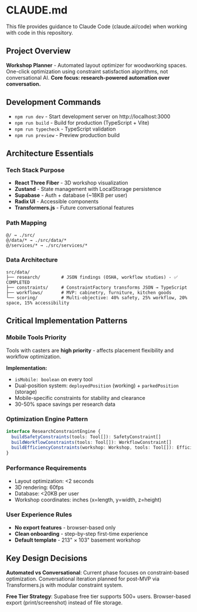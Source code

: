 # CLAUDE.md

This file provides guidance to Claude Code (claude.ai/code) when working with code in this repository.

## Project Overview

**Workshop Planner** - Automated layout optimizer for woodworking spaces. One-click optimization using constraint satisfaction algorithms, not conversational AI. **Core focus: research-powered automation over conversation.**

## Development Commands

- `npm run dev` - Start development server on http://localhost:3000
- `npm run build` - Build for production (TypeScript + Vite)
- `npm run typecheck` - TypeScript validation
- `npm run preview` - Preview production build

## Architecture Essentials

### Tech Stack Purpose
- **React Three Fiber** - 3D workshop visualization
- **Zustand** - State management with LocalStorage persistence
- **Supabase** - Auth + database (~18KB per user)
- **Radix UI** - Accessible components
- **Transformers.js** - Future conversational features

### Path Mapping
```
@/ → ./src/
@/data/* → ./src/data/*
@/services/* → ./src/services/*
```

### Data Architecture
```
src/data/
├── research/        # JSON findings (OSHA, workflow studies) - ✅ COMPLETED
├── constraints/     # ConstraintFactory transforms JSON → TypeScript
├── workflows/       # MVP: cabinetry, furniture, kitchen goods
└── scoring/         # Multi-objective: 40% safety, 25% workflow, 20% space, 15% accessibility
```

## Critical Implementation Patterns

### Mobile Tools Priority
Tools with casters are **high priority** - affects placement flexibility and workflow optimization.

**Implementation:**
- `isMobile: boolean` on every tool
- Dual-position system: `deployedPosition` (working) + `parkedPosition` (storage)
- Mobile-specific constraints for stability and clearance
- 30-50% space savings per research data

### Optimization Engine Pattern
```typescript
interface ResearchConstraintEngine {
  buildSafetyConstraints(tools: Tool[]): SafetyConstraint[]
  buildWorkflowConstraints(tools: Tool[]): WorkflowConstraint[]
  buildEfficiencyConstraints(workshop: Workshop, tools: Tool[]): EfficiencyConstraint[]
}
```

### Performance Requirements
- Layout optimization: <2 seconds
- 3D rendering: 60fps
- Database: <20KB per user
- Workshop coordinates: inches (x=length, y=width, z=height)

### User Experience Rules
- **No export features** - browser-based only
- **Clean onboarding** - step-by-step first-time experience
- **Default template** - 213" × 103" basement workshop

## Key Design Decisions

**Automated vs Conversational**: Current phase focuses on constraint-based optimization. Conversational iteration planned for post-MVP via Transformers.js with modular constraint system.

**Free Tier Strategy**: Supabase free tier supports 500+ users. Browser-based export (print/screenshot) instead of file storage.